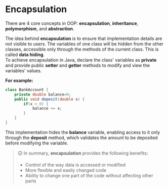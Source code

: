 # Encapsulation
There are 4 core concepts in OOP: **encapsulation**, **inheritance**, **polymorphism**, and **abstraction**.  
  
The idea behind **encapsulation** is to ensure that implementation details are not visible to users. The variables of one class will be hidden from the other classes, accessible only through the methods of the current class. This is called **data hiding**.  
To achieve encapsulation in Java, declare the class' variables as **private** and provide public **setter** and **getter** methods to modify and view the variables' values.  
  
**For example:**

```java
class BankAccount {  
	private double balance=0;  
	public void deposit(double x) {  
		if(x > 0) {  
			balance += x;  
		}  
	}  
}
```

This implementation hides the **balance** variable, enabling access to it only through the **deposit** method, which validates the amount to be deposited before modifying the variable.

>🛈 In summary, **encapsulation** provides the following benefits:  
>
> - Control of the way data is accessed or modified  
> - More flexible and easily changed code  
> - Ability to change one part of the code without affecting other parts